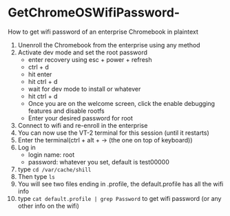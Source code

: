 # GetChromeOSWifiPassword-
How to get wifi password of an enterprise Chromebook in plaintext

1.  Unenroll the Chromebook from the enterprise using any method
2.  Activate dev mode and set the root password
    - enter recovery using esc + power + refresh
    - ctrl + d
    - hit enter
    - hit ctrl + d
    - wait for dev mode to install or whatever
    - hit ctrl + d
    - Once you are on the welcome screen, click the enable debugging features and disable rootfs
    - Enter your desired password for root
4. Connect to wifi and re-enroll in the enterprise 
5. You can now use the VT-2 terminal for this session (until it restarts)
6. Enter the terminal(ctrl + alt + → (the one on top of keyboard))
7. Log in
   - login name: root
   - password: whatever you set, default is test00000
8. type ``cd /var/cache/shill``
9. Then type ``ls``
10. You will see two files ending in .profile, the default.profile has all the wifi info
11. type ``cat default.profile | grep Password`` to get wifi password (or any other info on the wifi) 
